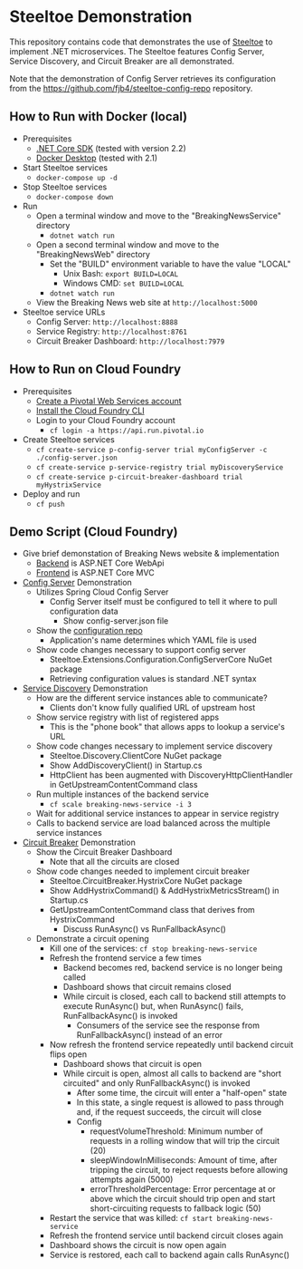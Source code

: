 # Steeltoe Demonstration

This repository contains code that demonstrates the use of [Steeltoe](https://steeltoe.io/) to implement .NET microservices. The Steeltoe features Config Server, Service Discovery, and Circuit Breaker are all demonstrated.

Note that the demonstration of Config Server retrieves its configuration from the https://github.com/fjb4/steeltoe-config-repo repository.

## How to Run with Docker (local)
- Prerequisites
  - [.NET Core SDK](https://dotnet.microsoft.com/download) (tested with version 2.2)
  - [Docker Desktop](https://www.docker.com/products/docker-desktop) (tested with 2.1)
- Start Steeltoe services
  - `docker-compose up -d`
- Stop Steeltoe services
  - `docker-compose down`
- Run
  - Open a terminal window and move to the "BreakingNewsService" directory
    - `dotnet watch run`
  - Open a second terminal window and move to the "BreakingNewsWeb" directory
    - Set the "BUILD" environment variable to have the value "LOCAL"
      - Unix Bash: `export BUILD=LOCAL`
      - Windows CMD: `set BUILD=LOCAL`
    - `dotnet watch run`
  - View the Breaking News web site at `http://localhost:5000`
- Steeltoe service URLs
  - Config Server: `http://localhost:8888`
  - Service Registry: `http://localhost:8761`
  - Circuit Breaker Dashboard: `http://localhost:7979`


## How to Run on Cloud Foundry
- Prerequisites
  - [Create a Pivotal Web Services account](https://run.pivotal.io/)
  - [Install the Cloud Foundry CLI](https://pivotal.io/platform/pcf-tutorials/getting-started-with-pivotal-cloud-foundry/install-the-cf-cli)
  - Login to your Cloud Foundry account
    - `cf login -a https://api.run.pivotal.io`
- Create Steeltoe services
  - `cf create-service p-config-server trial myConfigServer -c ./config-server.json`
  - `cf create-service p-service-registry trial myDiscoveryService`
  - `cf create-service p-circuit-breaker-dashboard trial myHystrixService`
- Deploy and run
  - `cf push`


## Demo Script (Cloud Foundry)
- Give brief demonstation of Breaking News website & implementation
  - [Backend](http://breaking-news-service.cfapps.io/api/headline) is ASP.NET Core WebApi
  - [Frontend](http://breaking-news-web.cfapps.io) is ASP.NET Core MVC
- [Config Server](https://steeltoe.io/docs/steeltoe-configuration/#2-0-config-server-provider) Demonstration
  - Utilizes Spring Cloud Config Server
    - Config Server itself must be configured to tell it where to pull configuration data
      - Show config-server.json file
  - Show the [configuration repo](https://github.com/fjb4/steeltoe-config-repo)
    - Application's name determines which YAML file is used
  - Show code changes necessary to support config server
    - Steeltoe.Extensions.Configuration.ConfigServerCore NuGet package
    - Retrieving configuration values is standard .NET syntax
- [Service Discovery](https://steeltoe.io/docs/steeltoe-discovery/) Demonstration
  - How are the different service instances able to communicate?
    - Clients don't know fully qualified URL of upstream host
  - Show service registry with list of registered apps
    - This is the "phone book" that allows apps to lookup a service's URL
  - Show code changes necessary to implement service discovery
    - Steeltoe.Discovery.ClientCore NuGet package
    - Show AddDiscoveryClient() in Startup.cs
    - HttpClient has been augmented with DiscoveryHttpClientHandler in GetUpstreamContentCommand class
  - Run multiple instances of the backend service
    - `cf scale breaking-news-service -i 3`
  - Wait for additional service instances to appear in service registry
  - Calls to backend service are load balanced across the multiple service instances
- [Circuit Breaker](https://steeltoe.io/docs/steeltoe-circuitbreaker/) Demonstration
  - Show the Circuit Breaker Dashboard
    - Note that all the circuits are closed
  - Show code changes needed to implement circuit breaker
    - Steeltoe.CircuitBreaker.HystrixCore NuGet package
    - Show AddHystrixCommand() & AddHystrixMetricsStream() in Startup.cs
    - GetUpstreamContentCommand class that derives from HystrixCommand
      - Discuss RunAsync() vs RunFallbackAsync()
  - Demonstrate a circuit opening
    - Kill one of the services: `cf stop breaking-news-service`
    - Refresh the frontend service a few times
      - Backend becomes red, backend service is no longer being called
      - Dashboard shows that circuit remains closed
      - While circuit is closed, each call to backend still attempts to execute RunAsync() but, when RunAsync() fails, RunFallbackAsync() is invoked
        - Consumers of the service see the response from RunFallbackAsync() instead of an error
    - Now refresh the frontend service repeatedly until backend circuit flips open
      - Dashboard shows that circuit is open
      - While circuit is open, almost all calls to backend are "short circuited" and only RunFallbackAsync() is invoked
        - After some time, the circuit will enter a "half-open" state
        - In this state, a single request is allowed to pass through and, if the request succeeds, the circuit will close
        - Config
          - requestVolumeThreshold: Minimum number of requests in a rolling window that will trip the circuit (20)
          - sleepWindowInMilliseconds: Amount of time, after tripping the circuit, to reject requests before allowing attempts again (5000)
          - errorThresholdPercentage: Error percentage at or above which the circuit should trip open and start short-circuiting requests to fallback logic (50)
    - Restart the service that was killed: `cf start breaking-news-service`
    - Refresh the frontend service until backend circuit closes again
    - Dashboard shows the circuit is now open again
    - Service is restored, each call to backend again calls RunAsync()
